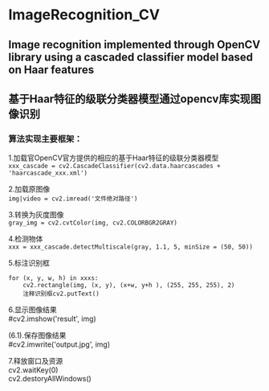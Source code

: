# ImageRecognition_CV
## Image recognition implemented through OpenCV library using a cascaded classifier model based on Haar features
## 基于Haar特征的级联分类器模型通过opencv库实现图像识别

### 算法实现主要框架：

1.加载官OpenCV官方提供的相应的基于Haar特征的级联分类器模型  
`xxx_cascade = cv2.CascadeClassifier(cv2.data.haarcascades + 'haarcascade_xxx.xml')`

2.加载原图像  
`img|video = cv2.imread('文件绝对路径')`

3.转换为灰度图像  
`gray_img = cv2.cvtColor(img, cv2.COLORBGR2GRAY)`

4.检测物体  
`xxx = xxx_cascade.detectMultiscale(gray, 1.1, 5, minSize = (50, 50))`

5.标注识别框  
```
for (x, y, w, h) in xxxs:
    cv2.rectangle(img, (x, y), (x+w, y+h ), (255, 255, 255), 2)
    注释识别框cv2.putText()
```

6.显示图像结果  
#cv2.imshow('result', img)

(6.1).保存图像结果  
#cv2.imwrite('output.jpg', img)

7.释放窗口及资源  
cv2.waitKey(0)  
cv2.destoryAllWindows()
